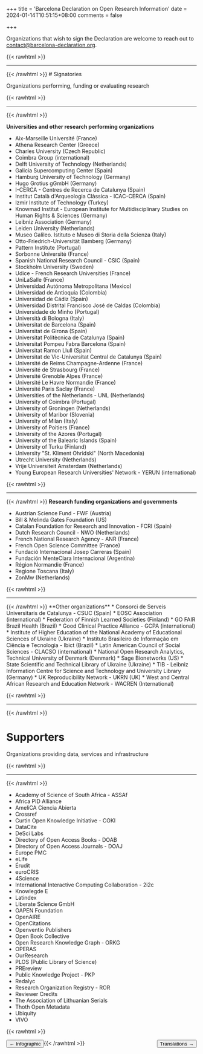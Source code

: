 +++
title = 'Barcelona Declaration on Open Research Information'
date = 2024-01-14T10:51:15+08:00
comments = false

+++

Organizations that wish to sign the Declaration are welcome to reach out to [contact@barcelona-declaration.org](mailto:contact@barcelona-declaration.org "mailto:contact@barcelona-declaration.org"). 

{{< rawhtml >}}
</br>
<hr class="small">
{{< /rawhtml >}}
# Signatories

Organizations performing, funding or evaluating research

{{< rawhtml >}}
</br>
<hr class="small">
{{< /rawhtml >}}

**Universities and other research performing organizations**
* Aix-Marseille Université (France)
* Athena Research Center (Greece)
* Charles University (Czech Republic)
* Coimbra Group (international)
* Delft University of Technology (Netherlands)
* Galicia Supercomputing Center (Spain)
* Hamburg University of Technology (Germany)
* Hugo Grotius gGmbH (Germany)
* I-CERCA - Centres de Recerca de Catalunya (Spain)
* Institut Català d'Arqueologia Clàssica - ICAC-CERCA (Spain)
* Izmir Institute of Technology (Turkey)
* Knowmad Institut - European Institute for Multidisciplinary Studies on Human Rights & Sciences (Germany)
* Leibniz Association (Germany)
* Leiden University (Netherlands)
* Museo Galileo. Istituto e Museo di Storia della Scienza (Italy)
* Otto-Friedrich-Universität Bamberg (Germany)
* Pattern Institute (Portugal)
* Sorbonne Université (France)
* Spanish National Research Council - CSIC (Spain)
* Stockholm University (Sweden)
* Udice - French Research Universities (France)
* UniLaSalle (France)
* Universidad Autónoma Metropolitana (Mexico)
* Universidad de Antioquia (Colombia)
* Universidad de Cádiz (Spain)
* Universidad Distrital Francisco José de Caldas (Colombia)
* Universidade do Minho (Portugal)
* Università di Bologna (Italy)
* Universitat de Barcelona (Spain)
* Universitat de Girona (Spain)
* Universitat Politècnica de Catalunya (Spain)
* Universitat Pompeu Fabra Barcelona (Spain)
* Universitat Ramon Llull (Spain)
* Universitat de Vic-Universitat Central de Catalunya (Spain)
* Université de Reims Champagne-Ardenne (France)
* Université de Strasbourg (France)
* Université Grenoble Alpes (France)
* Université Le Havre Normandie (France)
* Université Paris Saclay (France)
* Universities of the Netherlands - UNL (Netherlands)
* University of Coimbra (Portugal)
* University of Groningen (Netherlands)
* University of Maribor (Slovenia)
* University of Milan (Italy)
* University of Poitiers (France)
* University of the Azores (Portugal)
* University of the Balearic Islands (Spain)
* University of Turku (Finland)
* University "St. Kliment Ohridski" (North Macedonia)
* Utrecht University (Netherlands)
* Vrije Universiteit Amsterdam (Netherlands)
* Young European Research Universities' Network - YERUN (international)

{{< rawhtml >}}
<br>
<hr class="small">

{{< /rawhtml >}}
**Research funding organizations and governments**
* Austrian Science Fund - FWF (Austria)
* Bill & Melinda Gates Foundation (US)
* Catalan Foundation for Research and Innovation - FCRI (Spain)
* Dutch Research Council - NWO (Netherlands)
* French National Research Agency - ANR (France)
* French Open Science Committee (France)
* Fundació Internacional Josep Carreras (Spain)
* Fundación MenteClara Internacional (Argentina)
* Région Normandie (France)
* Regione Toscana (Italy)
* ZonMw (Netherlands)

{{< rawhtml >}}
<br>
<hr class="small">
{{< /rawhtml >}}
**Other organizations**
* Consorci de Serveis Universitaris de Catalunya - CSUC (Spain)
* EOSC Association (international)
* Federation of Finnish Learned Societies (Finland)
* GO FAIR Brazil Health (Brazil)
* Good Clinical Practice Alliance - GCPA (international)
* Institute of Higher Education of the National Academy of Educational Sciences of Ukraine (Ukraine)
* Instituto Brasileiro de Informação em Ciência e Tecnologia - Ibict (Brazil)
* Latin American Council of Social Sciences - CLACSO (international)
* National Open Research Analytics, Technical University of Denmark (Denmark)
* Sage Bionetworks (US)
* State Scientific and Technical Library of Ukraine (Ukraine)
* TIB - Leibniz Information Centre for Science and Technology and University Library (Germany)
* UK Reproducibility Network - UKRN (UK)
* West and Central African Research and Education Network - WACREN (International)

{{< rawhtml >}}
<br>
<hr class="small">
{{< /rawhtml >}}

# Supporters
Organizations providing data, services and infrastructure

{{< rawhtml >}}
<br>
<hr class="small">
{{< /rawhtml >}}

* Academy of Science of South Africa - ASSAf
* Africa PID Alliance
* AmeliCA Ciencia Abierta
* Crossref 
* Curtin Open Knowledge Initiative - COKI
* DataCite
* DeSci Labs
* Directory of Open Access Books - DOAB
* Directory of Open Access Journals - DOAJ
* Europe PMC
* eLife
* Érudit
* euroCRIS
* 4Science
* International Interactive Computing Collaboration - 2i2c
* Knowlegde E
* Latindex
* Liberate Science GmbH
* OAPEN Foundation
* OpenAIRE
* OpenCitations
* Openventio Publishers
* Open Book Collective
* Open Research Knowledge Graph - ORKG
* OPERAS
* OurResearch
* PLOS (Public Library of Science)
* PREreview
* Public Knowledge Project - PKP
* Redalyc
* Research Organization Registry - ROR
* Reviewer Credits
* The Association of Lithuanian Serials
* Thoth Open Metadata
* Ubiquity
* VIVO

{{< rawhtml >}}

<button style="float:left" onclick="document.location='/infographic'">&larr; Infographic</button> 

<button style="float:right" onclick="document.location='/translations'">Translations &rarr;</button> 

{{< /rawhtml >}}